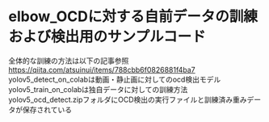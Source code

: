 # elbow_OCDに対する自前データの訓練および検出用のサンプルコード
全体的な訓練の方法は以下の記事参照<br>
https://qiita.com/atsuinui/items/788cbb6f0826881f4ba7<br>
yolov5_detect_on_colabは動画・静止画に対してのocd検出モデル<br>
yolov5_train_on_colabは独自データに対しての訓練方法<br>
yolov5_ocd_detect.zipフォルダにOCD検出の実行ファイルと訓練済み重みデータが保存されている
